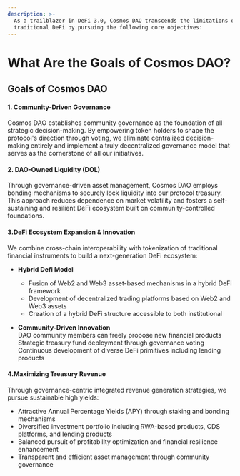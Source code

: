 ```yaml
---
description: >-
  As a trailblazer in DeFi 3.0, Cosmos DAO transcends the limitations of
  traditional DeFi by pursuing the following core objectives:
---
```


# What Are the Goals of Cosmos DAO?

## Goals of Cosmos DAO

#### 1. Community-Driven Governance

Cosmos DAO establishes community governance as the foundation of all strategic decision-making. By empowering token holders to shape the protocol's direction through voting, we eliminate centralized decision-making entirely and implement a truly decentralized governance model that serves as the cornerstone of all our initiatives.

#### 2. DAO-Owned Liquidity (DOL)

Through governance-driven asset management, Cosmos DAO employs bonding mechanisms to securely lock liquidity into our protocol treasury. This approach reduces dependence on market volatility and fosters a self-sustaining and resilient DeFi ecosystem built on community-controlled foundations.

#### **3.DeFi Ecosystem Expansion & Innovation**

We combine cross-chain interoperability with tokenization of traditional financial instruments to build a next-generation DeFi ecosystem:

*   **Hybrid Defi Model**

    * Fusion of Web2 and Web3 asset-based mechanisms in a hybrid DeFi framework
    * Development of decentralized trading platforms based on Web2 and Web3 assets
    * Creation of a hybrid DeFi structure accessible to both institutional


* **Community-Driven Innovation**  \
  DAO community members can freely propose new financial products\
  Strategic treasury fund deployment through governance voting\
  Continuous development of diverse DeFi primitives including lending products

#### **4.Maximizing Treasury Revenue**

Through governance-centric integrated revenue generation strategies, we pursue sustainable high yields:

* Attractive Annual Percentage Yields (APY) through staking and bonding mechanisms
* Diversified investment portfolio including RWA-based products, CDS platforms, and lending products
* Balanced pursuit of profitability optimization and financial resilience enhancement
* Transparent and efficient asset management through community governance
